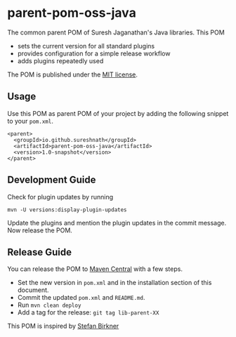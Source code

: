 # parent-pom-oss-java

The common parent POM of Suresh Jaganathan's Java libraries. This POM

* sets the current version for all standard plugins
* provides configuration for a simple release workflow
* adds plugins repeatedly used

The POM is published under the
[MIT license](http://opensource.org/licenses/MIT).

## Usage

Use this POM as parent POM of your project by adding the following
snippet to your `pom.xml`.

    <parent>
      <groupId>io.github.sureshnath</groupId>
      <artifactId>parent-pom-oss-java</artifactId>
      <version>1.0-snapshot</version>
    </parent>


## Development Guide

Check for plugin updates by running

    mvn -U versions:display-plugin-updates

Update the plugins and mention the plugin updates in the commit message.
Now release the POM.    

## Release Guide

You can release the POM to
[Maven Central](http://search.maven.org/) with a few steps.

* Set the new version in `pom.xml` and in the installation section of
  this document.
* Commit the updated `pom.xml` and `README.md`.
* Run `mvn clean deploy`
* Add a tag for the release: `git tag lib-parent-XX`

This POM is inspired by [Stefan Birkner](https://github.com/stefanbirkner/lib-parent)